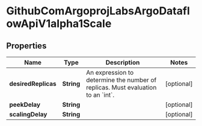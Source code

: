 

# GithubComArgoprojLabsArgoDataflowApiV1alpha1Scale


## Properties

Name | Type | Description | Notes
------------ | ------------- | ------------- | -------------
**desiredReplicas** | **String** | An expression to determine the number of replicas. Must evaluation to an &#x60;int&#x60;. |  [optional]
**peekDelay** | **String** |  |  [optional]
**scalingDelay** | **String** |  |  [optional]



